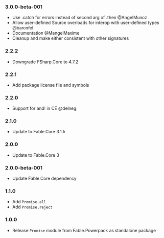 ### 3.0.0-beta-001

* Use .catch for errors instead of second arg of .then @AngelMunoz 
* Allow user-defined Source overloads for interop with user-defined types @baronfel
* Documentation @MangelMaxime
* Cleanup and make either consistent with other signatures

### 2.2.2

* Downgrade FSharp.Core to 4.7.2

### 2.2.1

* Add package license file and symbols

### 2.2.0

* Support for and! in CE @delneg

### 2.1.0

* Update to Fable.Core 3.1.5

### 2.0.0

* Update to Fable.Core 3

### 2.0.0-beta-001

* Update Fable.Core dependency

### 1.1.0

* Add `Promise.all`
* Add `Promise.reject`

### 1.0.0

* Release `Promise` module from Fable.Powerpack as standalone package
